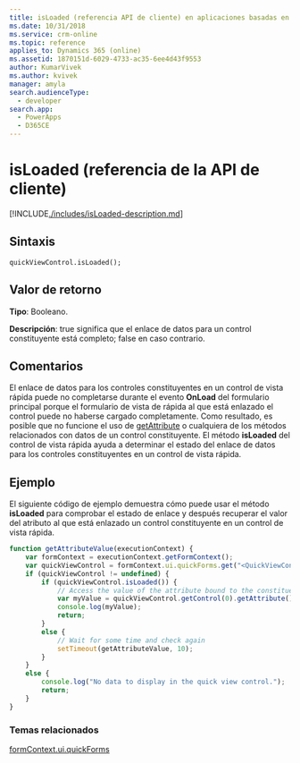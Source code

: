 ```yaml
---
title: isLoaded (referencia API de cliente) en aplicaciones basadas en modelo| MicrosoftDocs
ms.date: 10/31/2018
ms.service: crm-online
ms.topic: reference
applies_to: Dynamics 365 (online)
ms.assetid: 1870151d-6029-4733-ac35-6ee4d43f9553
author: KumarVivek
ms.author: kvivek
manager: amyla
search.audienceType:
  - developer
search.app:
  - PowerApps
  - D365CE
---
```

# <a name="isloaded-client-api-reference"></a>isLoaded (referencia de la API de cliente)



[!INCLUDE[./includes/isLoaded-description.md](./includes/isLoaded-description.md)]

## <a name="syntax"></a>Sintaxis

`quickViewControl.isLoaded();`

## <a name="return-value"></a>Valor de retorno

**Tipo**: Booleano.

**Descripción**: true significa que el enlace de datos para un control constituyente está completo; false en caso contrario. 

## <a name="remarks"></a>Comentarios

El enlace de datos para los controles constituyentes en un control de vista rápida puede no completarse durante el evento **OnLoad** del formulario principal porque el formulario de vista de rápida al que está enlazado el control puede no haberse cargado completamente. Como resultado, es posible que no funcione el uso de [getAttribute](../controls/getattribute.md) o cualquiera de los métodos relacionados con datos de un control constituyente. El método **isLoaded** del control de vista rápida ayuda a determinar el estado del enlace de datos para los controles constituyentes en un control de vista rápida.

## <a name="example"></a>Ejemplo

El siguiente código de ejemplo demuestra cómo puede usar el método **isLoaded** para comprobar el estado de enlace y después recuperar el valor del atributo al que está enlazado un control constituyente en un control de vista rápida.

```JavaScript
function getAttributeValue(executionContext) {
    var formContext = executionContext.getFormContext();
    var quickViewControl = formContext.ui.quickForms.get("<QuickViewControlName>");
    if (quickViewControl != undefined) {
        if (quickViewControl.isLoaded()) {
            // Access the value of the attribute bound to the constituent control
            var myValue = quickViewControl.getControl(0).getAttribute().getValue();
            console.log(myValue);
            return;
        }
        else {
            // Wait for some time and check again
            setTimeout(getAttributeValue, 10);
        }
    }
    else {
        console.log("No data to display in the quick view control.");
        return;
    }
}
```

### <a name="related-topics"></a>Temas relacionados

[formContext.ui.quickForms](../formContext-ui-quickForms.md)